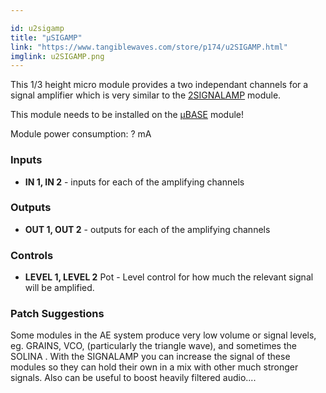 ```yaml
---

id: u2sigamp
title: "µSIGAMP"
link: "https://www.tangiblewaves.com/store/p174/u2SIGAMP.html"
imglink: u2SIGAMP.png
---
```





This 1/3 height micro module provides a two independant channels for a signal amplifier which is very similar to the [2SIGNALAMP](https://wiki.aemodular.com/pmwiki.php/AeManual/2SIGNALAMP) module.

This module needs to be installed on the [µBASE](https://wiki.aemodular.com/pmwiki.php/AeManual/UBASE) module!

Module power consumption: ? mA

### Inputs

*   **IN 1, IN 2** - inputs for each of the amplifying channels

### Outputs

*   **OUT 1, OUT 2** - outputs for each of the amplifying channels

### Controls

*   **LEVEL 1, LEVEL 2** Pot - Level control for how much the relevant signal will be amplified.

### Patch Suggestions

Some modules in the AE system produce very low volume or signal levels, eg. GRAINS, VCO, (particularly the triangle wave), and sometimes the SOLINA . With the SIGNALAMP you can increase the signal of these modules so they can hold their own in a mix with other much stronger signals. Also can be useful to boost heavily filtered audio....





